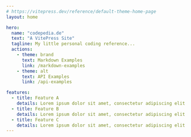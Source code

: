 ```yaml
---
# https://vitepress.dev/reference/default-theme-home-page
layout: home

hero:
  name: "codepedia.de"
  text: "A VitePress Site"
  tagline: My little personal coding reference...
  actions:
    - theme: brand
      text: Markdown Examples
      link: /markdown-examples
    - theme: alt
      text: API Examples
      link: /api-examples

features:
  - title: Feature A
    details: Lorem ipsum dolor sit amet, consectetur adipiscing elit
  - title: Feature B
    details: Lorem ipsum dolor sit amet, consectetur adipiscing elit
  - title: Feature C
    details: Lorem ipsum dolor sit amet, consectetur adipiscing elit
---
```


